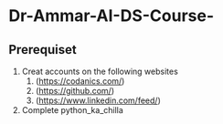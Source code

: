 # Dr-Ammar-AI-DS-Course-
## Prerequiset
1. Creat accounts on the following websites
    1. (https://codanics.com/)
    2. (https://github.com/)
    3. (https://www.linkedin.com/feed/)
2. Complete python_ka_chilla

